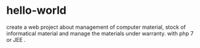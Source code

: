 # hello-world
create a web project about management of  computer material, stock of informatical material and manage the materials under warranty.
with php 7 or JEE .
